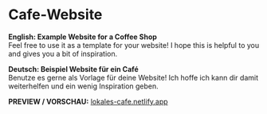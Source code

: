 # Cafe-Website
<b>English: Example Website for a Coffee Shop</b>
<br>Feel free to use it as a template for your website! I hope this is helpful to you and gives you a bit of inspiration.

<b>Deutsch: Beispiel Website für ein Café</b>
<br>Benutze es gerne als Vorlage für deine Website! Ich hoffe ich kann dir damit weiterhelfen und ein wenig Inspiration geben.

<b>PREVIEW / VORSCHAU:</b>
<a href="lokales-cafe.netlify.app">lokales-cafe.netlify.app</a>
